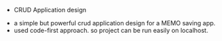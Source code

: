 * CRUD Application design

- a simple but powerful crud application design for a MEMO saving app.
- used code-first approach. so project can be run easily on localhost.